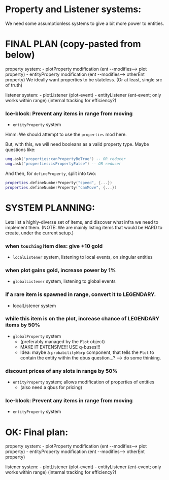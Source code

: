 

# Property and Listener systems:
We need some assumptionless systems to give a bit more power to entities.

# FINAL PLAN (copy-pasted from below)
property system:
    - plotProperty modification (ent --modifies--> plot property)
    - entityProperty modification (ent --modifies--> otherEnt property)
We ideally want properties to be stateless.
(Or at least, single src of truth)

listener system:
    - plotListener (plot-event)
    - entityListener (ent-event; only works within range)
        (internal tracking for efficiency?)



### Ice-block: Prevent any items in range from moving
- `entityProperty` system

Hmm: We should attempt to use the `properties` mod here.

But, with this, we will need booleans as a valid property type.
Maybe questions like:
```lua
umg.ask("properties:canPropertyBeTrue") -- OR reducer
umg.ask("properties:isPropertyFalse") -- OR reducer
```

And then, for `defineProperty`, split into two:
```lua
properties.defineNumberProperty("speed", {...})
properties.defineNumberProperty("canMove", {...})
```









# SYSTEM PLANNING:
Lets list a highly-diverse set of items, 
and discover what infra we need to implement them. 
(NOTE: We are mainly listing items that would be HARD to create, 
under the current setup.)

### when `touching` item dies: give +10 gold
- `localListener` system, listening to local events, on singular entities

### when plot gains gold, increase power by 1%
- `globalListener` system, listening to global events

### if a rare item is spawned in range, convert it to LEGENDARY.
- localListener system

### while this item is on the plot, increase chance of LEGENDARY items by 50%
- `globalProperty` system
    - (preferably managed by the `Plot` object)
    - MAKE IT EXTENSIVE!!! USE q-buses!!!
    - Idea: maybe a `probabilityWarp` component, that tells the `Plot` to contain the entity within the qbus question...? 
    --> do some thinking.

### discount prices of any slots in range by 50%
- `entityProperty` system; allows modification of properties of entities
    - (also need a qbus for pricing)

### Ice-block: Prevent any items in range from moving
- `entityProperty` system



# OK: Final plan:
property system:
    - plotProperty modification (ent --modifies--> plot property)
    - entityProperty modification (ent --modifies--> otherEnt property)

listener system:
    - plotListener (plot-event)
    - entityListener (ent-event; only works within range)
        (internal tracking for efficiency?)

